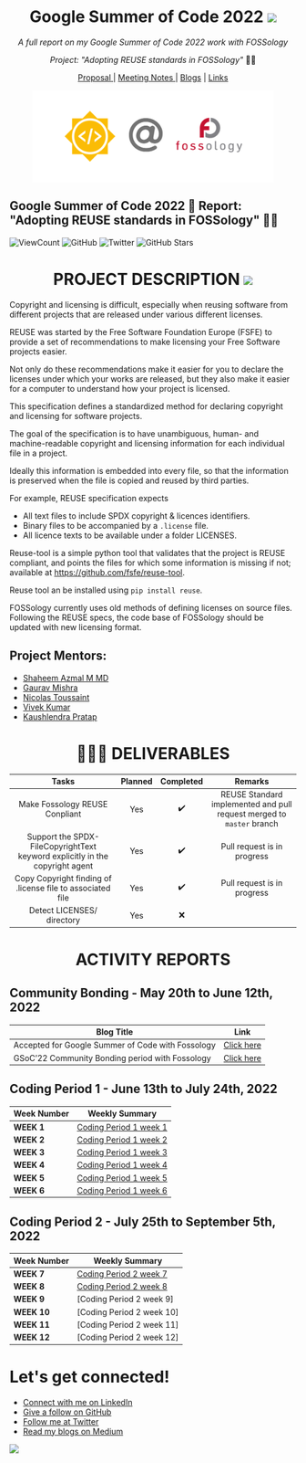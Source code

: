 <h1 align="center">Google Summer of Code 2022 <img src="https://media2.giphy.com/media/KB8MHRUq55wjXVwWyl/source.gif" width="50"></h1>
<p align="center"><i>A full report on my Google Summer of Code 2022 work with FOSSology</i></p>
<p align="center"><i>Project: "Adopting REUSE standards in FOSSology" </i>  👨‍💻</p>

<p align="center">
  <a href="https://docs.google.com/document/d/1wqwygalrCRcDtv4bpXvVpuYW98X3FLacsAtgNEOdNdM/edit?usp=sharing"> Proposal </a>|
  <a href="meeting notes"> Meeting Notes </a>|
  <a href="https://medium.com/@rohit.pandey4900">Blogs</a> |
  <a href="#additional-info"> Links</a>
</p>

<figure>
  <img src="resources/Fossology.png" align="center">
</figure>

## Google Summer of Code 2022 🚩 Report: "Adopting REUSE standards in FOSSology" 👨‍💻

![ViewCount](https://views.whatilearened.today/views/github/rohitpandey49/GSoC22-Fossology-REUSE.svg)
![GitHub](https://img.shields.io/github/followers/rohitpandey49?style=social)
![Twitter](https://img.shields.io/twitter/follow/ipandeyrohit?style=social)
![GitHub Stars](https://img.shields.io/github/stars/rohitpandey49/GSoC22-Fossology-REUSE?style=social)

<h1 align="center">PROJECT DESCRIPTION  <img src="https://media.giphy.com/media/dxn6fRlTIShoeBr69N/giphy.gif" width="30"></h1>

Copyright and licensing is difficult, especially when reusing software from different projects that are released under various different licenses.

REUSE was started by the Free Software Foundation Europe (FSFE) to provide a set of recommendations to make licensing your Free Software projects easier. 

Not only do these recommendations make it easier for you to declare the licenses under which your works are released, but they also make it easier for a computer to understand how your project is licensed.

This specification defines a standardized method for declaring copyright and licensing for software projects.

The goal of the specification is to have unambiguous, human- and machine-readable copyright and licensing information for each individual file in a project.

Ideally this information is embedded into every file, so that the information is preserved when the file is copied and reused by third parties.

For example, REUSE specification expects

- All text files to include SPDX copyright & licences identifiers.
- Binary files to be accompanied by a `.license` file.
- All licence texts to be available under a folder LICENSES.

Reuse-tool is a simple python tool that validates that the project is REUSE compliant, and points the files for which some information is missing if not; available at https://github.com/fsfe/reuse-tool. 

Reuse tool an be installed using `pip install reuse`.

FOSSology currently uses old methods of defining licenses on source files. Following the REUSE specs, the code base of FOSSology should be updated with new licensing format.

## Project Mentors:
  * [Shaheem Azmal M MD](https://github.com/shaheemazmalmmd)
  * [Gaurav Mishra](https://github.com/GMishx)
  * [Nicolas Toussaint](https://github.com/NicolasToussaint)
  * [Vivek Kumar](https://github.com/viv9k)
  * [Kaushlendra Pratap](https://github.com/Kaushl2208)

<h1 align="center">👨🏻‍🏫 DELIVERABLES</h1>

| Tasks   | Planned | Completed     | Remarks    |
| :---:       |    :----:   |    :---:      |    :---:      |
| Make Fossology REUSE Conpliant     | Yes       | :heavy_check_mark: | REUSE Standard implemented and pull request merged to `master` branch |
| Support the SPDX-FileCopyrightText keyword explicitly in the copyright agent   | Yes        | :heavy_check_mark:  | Pull request is in progress |
| Copy Copyright finding of .license file to associated file| Yes | :heavy_check_mark: | Pull request is in progress |
| Detect LICENSES/ directory | Yes | :x: |    |

<h1 align="center">ACTIVITY REPORTS</h1>

## Community Bonding - May 20th to June 12th, 2022
| Blog Title | Link |
| ---   | ---| 
Accepted for Google Summer of Code with Fossology|[Click here](https://medium.com/@rohit-pandey/accepted-for-gsoc22-with-fossology-eddebf25f8ee)
GSoC’22 Community Bonding period with Fossology|[Click here](https://medium.com/@rohit-pandey/gsoc22-community-bonding-period-with-fossology-babbeb7025b8)

## Coding Period 1 - June 13th to July 24th, 2022
| Week Number | Weekly Summary|
| --- | ---|
**WEEK 1** |[Coding Period 1 week 1](/meeting%20notes/Week1.md)
**WEEK 2** |[Coding Period 1 week 2](/meeting%20notes/Week2.md)
**WEEK 3** |[Coding Period 1 week 3](/meeting%20notes/Week3.md)
**WEEK 4** | [Coding Period 1 week 4](/meeting%20notes/Week4.md)
**WEEK 5** | [Coding Period 1 week 5](/meeting%20notes/Week5.md)
**WEEK 6** | [Coding Period 1 week 6](/meeting%20notes/Week6.md)

## Coding Period 2 - July 25th to September 5th, 2022
| Week Number | Weekly Summary|
| --- | ---|
**WEEK 7** |[Coding Period 2 week 7](/meeting%20notes/Week7.md)
**WEEK 8** |[Coding Period 2 week 8](/meeting%20notes/Week8.md)
**WEEK 9** |[Coding Period 2 week 9]
**WEEK 10** | [Coding Period 2 week 10]
**WEEK 11** | [Coding Period 2 week 11]
**WEEK 12** | [Coding Period 2 week 12]


# Let's get connected!
- [Connect with me on LinkedIn](https://www.linkedin.com/in/ipandeyrohit)
- [Give a follow on GitHub](https://github.com/rohitpandey49)
- [Follow me at Twitter](https://twitter.com/ipandeyrohit)
- [Read my blogs on Medium](https://medium.com/@rohit.pandey4900)

[![](https://img.shields.io/badge/Made%20With%20❤️%20By-Rohit-red)](https://github.com/rohitpandey49)